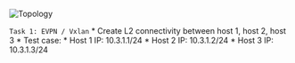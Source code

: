 ![Topology](https://user-images.githubusercontent.com/43216503/120904709-37820400-c66b-11eb-9112-9e0340895054.png)


```Task 1: EVPN / Vxlan```
      * Create L2 connectivity between host 1, host 2, host 3
        * Test case: 
      * Host 1 IP: 10.3.1.1/24
      * Host 2 IP: 10.3.1.2/24
      * Host 3 IP: 10.3.1.3/24
